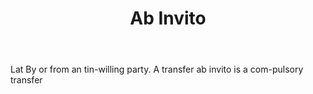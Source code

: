 ---
title: Ab Invito
letter: A
permalink: "/definitions/bld-ab-invito.html"
body: Lat By or from an tin-willing party. A transfer ab invito is a com-pulsory transfer
published_at: '2018-07-07'
source: Black's Law Dictionary 2nd Ed (1910)
layout: post
---